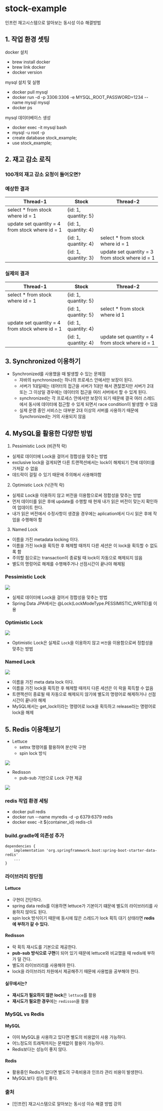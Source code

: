 # stock-example
인프런 재고시스템으로 알아보는 동시성 이슈 해결방법

## 1. 작업 환경 셋팅
docker 설치
- brew install docker
- brew link docker
- docker version

mysql 설치 및 실행
- docker pull mysql
- docker run -d -p 3306:3306 -e MYSQL_ROOT_PASSWORD=1234 --name mysql mysql
- docker ps

mysql 데이터베이스 생성
- docker exec -it mysql bash
- mysql -u root -p
- create database stock_example;
- use stock_example;

## 2. 재고 감소 로직
### 100개의 재고 감소 요청이 들어오면?
### 예상한 결과

| Thread-1                                        | Stock                | Thread-2                                      |
|-------------------------------------------------|----------------------|-----------------------------------------------|
| select * from stock where id = 1                | {id: 1, quantity: 5} |                                               |
| update set quantity = 4 from stock where id = 1 | {id: 1, quantity: 4} |                                               |
|                                                 | {id: 1, quantity: 4} | select * from stock where id = 1              |
|                                                 | {id: 1, quantity: 3} | update set quantity = 3 from stock where id = 1 |

### 실제의 결과
| Thread-1                                        | Stock                | Thread-2                                        |
|-------------------------------------------------|----------------------|-------------------------------------------------|
| select * from stock where id = 1                | {id: 1, quantity: 5} |                                                 |
|                                                 | {id: 1, quantity: 5} | select * from stock where id 1                  |
| update set quantity = 4 from stock where id = 1 | {id: 1, quantity: 4} |                                                 |
|                                                 | {id: 1, quantity: 4} | update set quantity = 4 from stock where id = 1 |


## 3. Synchronized 이용하기
- Synchronized를 사용했을 때 발생할 수 있는 문제점
  - 자바의 synchronized는 하나의 프로세스 안에서만 보장이 된다.
  - 서버가 1대일때는 데어터의 접근을 서버가 1대만 해서 괜찮겠지만 서버가 2대 또는 그 이상일 경우에는 데이터의 접근을 여러 서버에서 할 수 있게 된다.
  - synchronized는 각 프로세스 안에서만 보장이 되기 때문에 결국 여러 스레드에서 동시에 데이터에 접근할 수 있게 되면서 race condition이 발생할 수 있음
  - 실제 운영 중인 서비스는 대부분 2대 이상의 서버를 사용하기 때문에 Synchronized는 거의 사용되지 않음

## 4. MySQL을 활용한 다양한 방법
1. Pessimistic Lock (비관적 락)
- 실제로 데이터에 Lock을 걸어서 정합성을 맞추는 방법
- exclusive lock을 걸게되면 다른 트랜잭션에서는 lock이 해제되기 전에 데이터를 가져갈 수 없음
- 데드락이 걸릴 수 있기 때문에 주의해서 사용해야함

2. Optimistic Lock (낙관적 락)
- 실제로 Lock을 이용하지 않고 버전을 이용함으로써 정합성을 맞추는 방법
- 먼저 데이터를 읽은 후에 update를 수행할 때 현재 내가 읽은 버전이 맞는지 확인하여 업데이트 한다.
- 내가 읽은 버전에서 수정사항이 생겼을 경우에는 aplication에서 다시 읽은 후에 작업을 수행해야 함

3. Named Lock
- 이름을 가진 metadata locking 이다.
- 이름을 가진 lock을 획득한 후 해제할 때까지 다른 세션은 이 lock을 획득할 수 없도록 함
- 주의할 점으로는 transaction이 종료될 때 lock이 자동으로 해제되지 않음
- 별도의 명렁어로 해제를 수행해주거나 선점시간이 끝나야 해제됨

### Pessimistic Lock

![](images/비관적락.png)
- 실제로 데이터에 Lock을 걸어서 정합성을 맞추는 방법
- Spring Data JPA에서는 @Lock(LockModeType.PESSIMISTIC_WRITE)를 이용

### Optimistic Lock
![](images/optimisticlock.png)
- Optimistic Lock은 실제로 `Lock`을 이옹하지 않고 `버전`을 이용함으로써 정합성을 맞추는 방법

### Named Lock
![](images/namedlock.png)
- 이름을 가진 meta data lock 이다.
- 이름을 가진 lock을 획득한 후 해제할 때까지 다른 세션은 이 락을 획득할 수 없음
- 트랜잭션이 종료될 때 자동으로 해제되지 않기에 별도의 명령어로 해제하거나 선점 시간이 끝나야 해제
- MySQL에서는 get_lock이라는 명령어로 lock을 획득하고 release라는 명령어로 lock을 해제



## 5. Redis 이용해보기
- Lettuce
  - setnx 명령어를 활용하여 분산락 구현
  - spin lock 방식

![](images/redis-lettuce.png)
  
- Redisson
  - pub-sub 기반으로 Lock 구현 제공 

![](images/redisson.png)

### redis 작업 환경 세팅

- docker pull redis
- docker run --name myredis -d -p 6379:6379 redis
- docker exec -it ${container_id} redis-cli

### build.gradle에 의존성 추가
```
dependencies {
	implementation 'org.springframework.boot:spring-boot-starter-data-redis'
	...
}
```

### 라이브러리 장단점
#### Lettuce
- 구현이 간단하다.
- spring data redis를 이용하면 lettuce가 기본이기 떄문에 별도의 라이브러리를 사용하지 않아도 된다.
- spin lock 방식이기 때문에 동시에 많은 스레드가 lock 획득 대기 상태라면 **redis에 부하가 갈 수 있다.**

#### Redisson
- 락 획득 재시도를 기본으로 제공한다.
- **pub-sub 방식으로 구현**이 되어 있기 때문에 lettuce와 비교했을 때 redis에 부하가 덜 간다.
- 별도의 라이브러리를 사용해야 한다.
- lock을 라이브러리 차원에서 제공해주기 때문에 사용법을 공부해야 한다.

#### 실무에서는?
- **재시도가 필요하지 않은 lock**은 `lettuce`를 활용
- **재시도가 필요한 경우**에는 `redisson`을 활용


### MySQL vs Redis
#### MySQL
- 이미 MySQL을 사용하고 있다면 별도의 비용없이 사용 가능하다.
- 어느정도의 트래픽까지는 문제없이 활용이 가능하다.
- Redis보다는 성능이 좋지 않다.

#### Redis
- 활용중인 Redis가 없다면 별도의 구축비용과 인프라 관리 비용이 발생한다.
- MySQL보다 성능이 좋다.

### 출처
- [인프런] 재고시스템으로 알아보는 동시성 이슈 해결 방법 강의